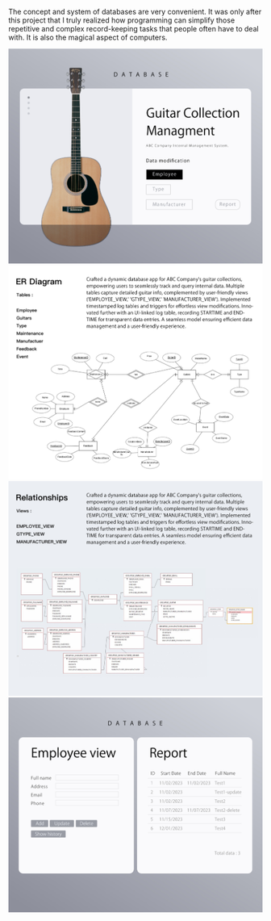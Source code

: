 The concept and system of databases are very convenient. It was only after this project that I truly realized how programming can simplify those repetitive and complex record-keeping tasks that people often have to deal with. It is also the magical aspect of computers.

![](images/introduction-1.jpg)
![](images/introduction-2.jpg)
![](images/introduction-3.jpg)
![](images/introduction-4.jpg)
